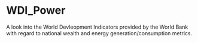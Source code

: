 # WDI_Power
A look into the World Devleopment Indicators provided by the World Bank with regard to national wealth and energy generation/consumption metrics. 
